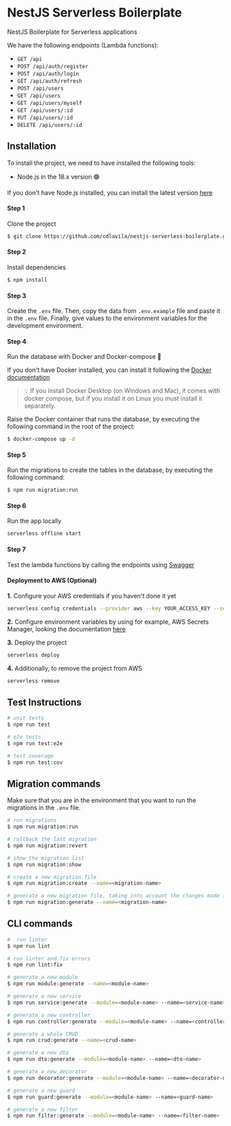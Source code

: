 # NestJS Serverless Boilerplate

NestJS Boilerplate for Serverless applications

We have the following endpoints (Lambda functions):
- `GET /api`
- `POST /api/auth/register`
- `POST /api/auth/login`
- `GET /api/auth/refresh`
- `POST /api/users`
- `GET /api/users`
- `GET /api/users/myself`
- `GET /api/users/:id`
- `PUT /api/users/:id`
- `DELETE /api/users/:id`

## Installation

To install the project, we need to have installed the following tools:

- Node.js in the 18.x version 🟢

If you don't have Node.js installed, you can install the latest version [here](https://nodejs.org/es/)

#### Step 1

Clone the project

```bash
$ git clone https://github.com/cdlavila/nestjs-serverless-boilerplate.git
```

#### Step 2

Install dependencies

```bash
$ npm install
```

#### Step 3

Create the `.env` file. Then, copy the data from `.env.example` file and paste it in the `.env` file. Finally, give values to the environment variables for the development environment.

#### Step 4

Run the database with Docker and Docker-compose 🐋

If you don't have Docker installed, you can install it following
the [Docker documentation](https://docs.docker.com/engine/install/)

<blockquote>
<span>
💡
</span>
<span>
If you install Docker Desktop (on Windows and Mac), it comes with docker compose, but if you install it on Linux you must install it separately.
</span>
</blockquote>

Raise the Docker container that runs the database, by executing the following command in the root of the project:

```bash
$ docker-compose up -d
```

#### Step 5
Run the migrations to create the tables in the database, by executing the following command:

```bash
$ npm run migration:run
```

#### Step 6

Run the app locally

```bash
serverless offline start
```

#### Step 7
Test the lambda functions by calling the endpoints using [Swagger](http://localhost:3000/dev/docs)

#### Deployment to AWS (Optional)

<b>1.</b> Configure your AWS credentials if you haven't done it yet
```bash
serverless config credentials --provider aws --key YOUR_ACCESS_KEY --secret YOUR_SECRET_KEY
```

<b>2.</b> Configure environment variables by using for example, AWS Secrets Manager, looking the documentation [here](https://docs.aws.amazon.com/secretsmanager/latest/userguide/intro.html)

<b>3.</b> Deploy the project
```bash
serverless deploy
```

<b>4.</b> Additionally, to remove the project from AWS
```bash
serverless remove
```

## Test Instructions

```bash
# unit tests
$ npm run test
```

```bash
# e2e tests
$ npm run test:e2e
```

```bash
# test coverage
$ npm run test:cov
```

## Migration commands

Make sure that you are in the environment that you want to run the migrations in the `.env` file.

```bash
# run migrations
$ npm run migration:run
```

```bash
# rollback the last migration
$ npm run migration:revert
```

```bash
# show the migration list
$ npm run migration:show
```

```bash
# create a new migration file
$ npm run migration:create --name=<migration-name>
```

```bash
# generate a new migration file, taking into account the changes made in the entities
$ npm run migration:generate --name=<migration-name>
```

## CLI commands

```bash
#  run linter
$ npm run lint
```

```bash
# run linter and fix errors
$ npm run lint:fix
```

```bash
# generate a new module
$ npm run module:generate --name=<module-name>
```

```bash
# generate a new service
$ npm run service:generate --module=<module-name> --name=<service-name>
```

```bash
# generate a new controller
$ npm run controller:generate --module=<module-name> --name=<controller-name>
```

```bash
# generate a whole CRUD
$ npm run crud:generate --name=<crud-name>
```

```bash
# generate a new dto
$ npm run dto:generate --module=<module-name> --name=<dto-name>
```

```bash
# generate a new decorator
$ npm run decorator:generate --module=<module-name> --name=<decorator-name>
```

```bash
# generate a new guard
$ npm run guard:generate --module=<module-name> --name=<guard-name>
```

```bash
# generate a new filter
$ npm run filter:generate --module=<module-name> --name=<filter-name>
```
